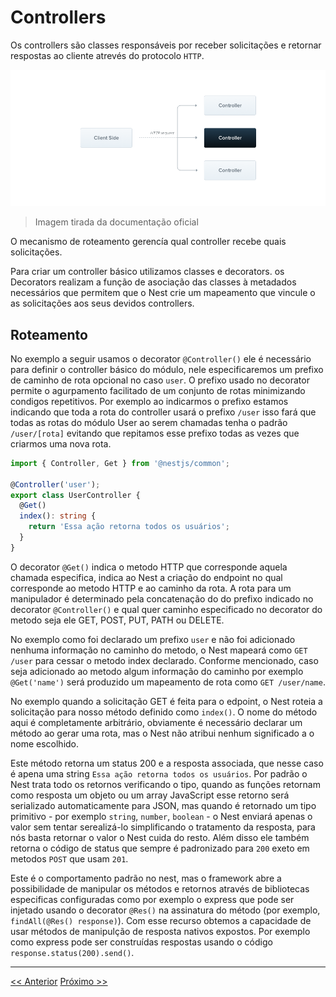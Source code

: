 # Controllers

Os controllers são classes responsáveis por receber solicitações e retornar respostas ao cliente atrevés do protocolo `HTTP`.

![controller_scheme](../images/Controllers_1.png)
> Imagem tirada da documentação oficial

O mecanismo de roteamento gerencía qual controller recebe quais solicitações.

Para criar um controller básico utilizamos classes e decorators. os Decorators realizam a função de asociação das classes à metadados necessários que permitem que o Nest crie um mapeamento que vincule o as solicitações aos seus devidos controllers.

## Roteamento

No exemplo a seguir usamos o decorator `@Controller()` ele é necessário para definir o controller básico do módulo, nele especificaremos um prefixo de caminho de rota opcional no caso `user`. O prefixo usado no decorator permite o agurpamento facilitado de um conjunto de rotas minimizando condigos repetitivos. Por exemplo ao indicarmos o prefixo estamos indicando que toda a rota do controller usará o prefixo `/user` isso fará que todas as rotas do módulo User ao serem chamadas tenha o padrão `/user/[rota]` evitando que repitamos esse prefixo todas as vezes que criarmos uma nova rota.

```typescript
import { Controller, Get } from '@nestjs/common';

@Controller('user');
export class UserController {
  @Get()
  index(): string {
    return 'Essa ação retorna todos os usuários';
  }
}
```

O decorator `@Get()` indica o metodo HTTP que corresponde aquela chamada especifica, indica ao Nest a criação do endpoint no qual corresponde ao metodo HTTP e ao caminho da rota. A rota para um manipulador é determinado pela concatenação do do prefixo indicado no decorator `@Controller()` e qual quer caminho especificado no decorator do metodo seja ele GET, POST, PUT, PATH ou DELETE.

No exemplo como foi declarado um prefixo `user` e não foi adicionado nenhuma informação no caminho do metodo, o Nest mapeará como `GET /user` para cessar o metodo index declarado. Conforme mencionado, caso seja adicionado ao metodo algum informação do caminho por exemplo `@Get('name')` será produzido um mapeamento de rota como `GET /user/name`.

No exemplo quando a solicitação GET é feita para o edpoint, o Nest roteia a solicitação para nosso método definido como `index()`. O nome do método aqui é completamente arbitrário, obviamente é necessário declarar um método ao gerar uma rota, mas o Nest não atribui nenhum significado a o nome escolhido.

Este método retorna um status 200 e a resposta associada, que nesse caso é apena uma string `Essa ação retorna todos os usuários`. Por padrão o Nest trata todo os retornos verificando o tipo, quando as funções retornam como resposta um objeto ou um array JavaScript esse retorno será serializado automaticamente para JSON, mas quando é retornado um tipo primitivo - por exemplo `string`, `number`, `boolean` - o Nest enviará apenas o valor sem tentar serealizá-lo simplificando o tratamento da resposta, para nós basta retornar o valor o Nest cuida do resto. Além disso ele também retorna o código de status que sempre é padronizado para `200` exeto em metodos `POST` que usam `201`.

Este é o comportamento padrão no nest, mas o framework abre a possibilidade de manipular os métodos e retornos através de bibliotecas especificas configuradas como por exemplo o express que pode ser injetado usando o decorator `@Res()` na assinatura do método (por exemplo, `findAll(@Res() response)`). Com esse recurso obtemos a capacidade de usar métodos de manipulção de resposta nativos expostos. Por exemplo como express pode ser construídas respostas usando o código `response.status(200).send()`.

---
[<< Anterior](./2-primeiros-passos.md) [Próximo >>](./3-controllers.md.md)
